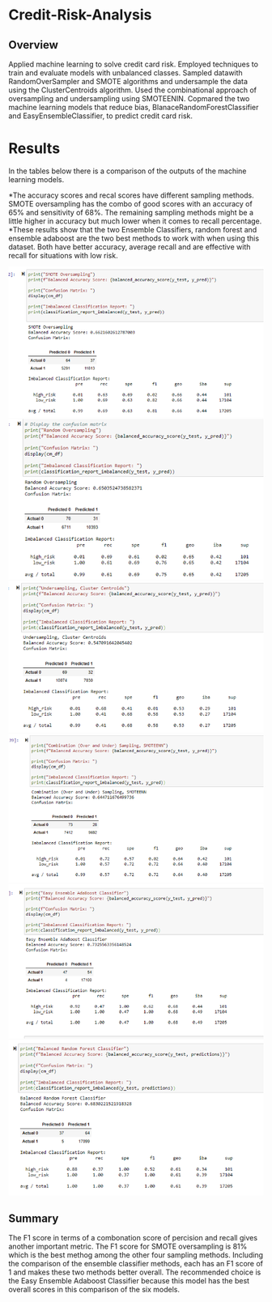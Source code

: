# Credit-Risk-Analysis

## Overview
Applied machine learning to solve credit card risk. Employed techniques to train and evaluate models with unbalanced classes. Sampled datawith RandomOverSampler and SMOTE algorithms and undersample the data using the ClusterCentroids algorithm. Used the combinational approach of oversampling and undersampling using SMOTEENIN. Copmared the two machine learning models that reduce bias, BlanaceRandomForestClassifier and EasyEnsembleClassifier, to predict credit card risk. 

# Results
In the tables below there is a comparison of the outputs of the machine learning models. 

*The accuracy scores and recal scores have different sampling methods. SMOTE oversampling has the combo of good scores with an accuracy of 65% and sensitivity of 68%. The remaining sampling methods might be a little higher in accuracy but much lower when it comes to recall percentage. 
*These results show that the two Ensemble Classifiers, random forest and ensemble adaboost are the two best methods to work with when using this dataset. Both have better accuracy, average recall and are effective with recall for situations with low risk. 

![smote over](https://github.com/JoelS-Pebbles/Credit-Risk-Analysis/blob/main/smote%20over.PNG)
![random oversampling](https://github.com/JoelS-Pebbles/Credit-Risk-Analysis/blob/main/random%20oversampling.PNG)
![cluster centroids](https://github.com/JoelS-Pebbles/Credit-Risk-Analysis/blob/main/cluster%20centroids.PNG)
![smoteenn combo over and under](https://github.com/JoelS-Pebbles/Credit-Risk-Analysis/blob/main/smoteenn%20combo%20over%20and%20under.PNG)
![adaboost classsifier](https://github.com/JoelS-Pebbles/Credit-Risk-Analysis/blob/main/adaboost%20classsifier.PNG)
![random forest classifier](https://github.com/JoelS-Pebbles/Credit-Risk-Analysis/blob/main/random%20forest%20classifier.PNG)

## Summary
The F1 score in terms of a combonation score of percision and recall gives another important metric. The F1 score for SMOTE oversampling is 81% which is the best methog among the other four sampling methods. Including the comparison of the ensemble classifier methods, each has an F1 score of 1 and makes these two methods better overall. The recommended choice is the Easy Ensemble Adaboost Classifier because this model has the best overall scores in this comparison of the six models. 
